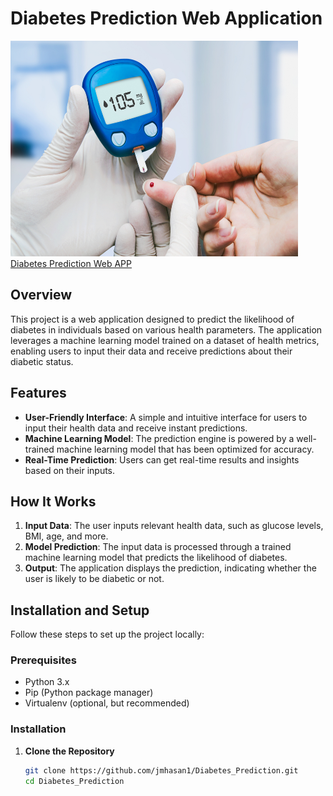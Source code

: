 # Diabetes Prediction Web Application

<img src="diabetes.jpg" alt="Flowers in Chania" width="460" height="345">
<a href="https://diabetesprediction-app.streamlit.app/" target="_blank">Diabetes Prediction Web APP</a>


## Overview

This project is a web application designed to predict the likelihood of diabetes in individuals based on various health parameters. The application leverages a machine learning model trained on a dataset of health metrics, enabling users to input their data and receive predictions about their diabetic status.

## Features

- **User-Friendly Interface**: A simple and intuitive interface for users to input their health data and receive instant predictions.
- **Machine Learning Model**: The prediction engine is powered by a well-trained machine learning model that has been optimized for accuracy.
- **Real-Time Prediction**: Users can get real-time results and insights based on their inputs.

## How It Works

1. **Input Data**: The user inputs relevant health data, such as glucose levels, BMI, age, and more.
2. **Model Prediction**: The input data is processed through a trained machine learning model that predicts the likelihood of diabetes.
3. **Output**: The application displays the prediction, indicating whether the user is likely to be diabetic or not.

<!--![Workflow Diagram](https://via.placeholder.com/300x150) <!-- Replace with an actual image link -->

## Installation and Setup

Follow these steps to set up the project locally:

### Prerequisites

- Python 3.x
- Pip (Python package manager)
- Virtualenv (optional, but recommended)

### Installation

1. **Clone the Repository**
   ```bash
   git clone https://github.com/jmhasan1/Diabetes_Prediction.git
   cd Diabetes_Prediction
